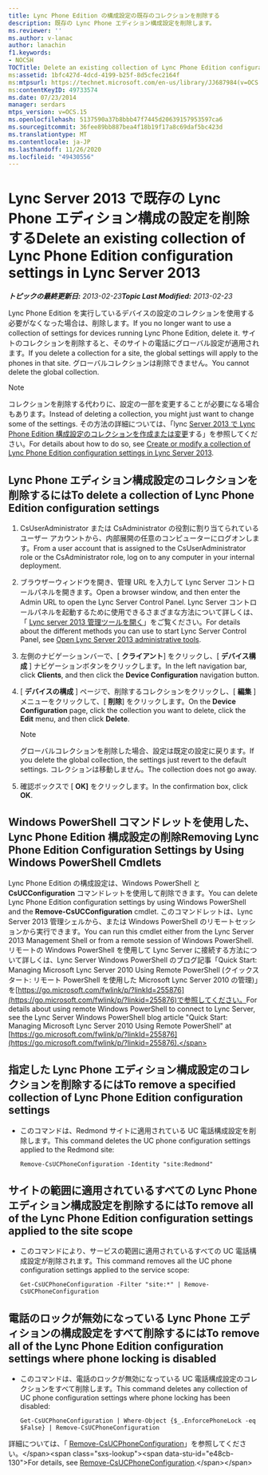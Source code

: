 ```yaml
---
title: Lync Phone Edition の構成設定の既存のコレクションを削除する
description: 既存の Lync Phone エディション構成設定を削除します。
ms.reviewer: ''
ms.author: v-lanac
author: lanachin
f1.keywords:
- NOCSH
TOCTitle: Delete an existing collection of Lync Phone Edition configuration settings
ms:assetid: 1bfc427d-4dcd-4199-b25f-8d5cfec2164f
ms:mtpsurl: https://technet.microsoft.com/en-us/library/JJ687984(v=OCS.15)
ms:contentKeyID: 49733574
ms.date: 07/23/2014
manager: serdars
mtps_version: v=OCS.15
ms.openlocfilehash: 5137590a37b8bbb47f7445d20639157953597ca6
ms.sourcegitcommit: 36fee89bb887bea4f18b19f17a8c69daf5bc423d
ms.translationtype: MT
ms.contentlocale: ja-JP
ms.lasthandoff: 11/26/2020
ms.locfileid: "49430556"
---
```

# <a name="delete-an-existing-collection-of-lync-phone-edition-configuration-settings-in-lync-server-2013"></a><span data-ttu-id="e48cb-103">Lync Server 2013 で既存の Lync Phone エディション構成の設定を削除する</span><span class="sxs-lookup"><span data-stu-id="e48cb-103">Delete an existing collection of Lync Phone Edition configuration settings in Lync Server 2013</span></span>

<div data-xmlns="http://www.w3.org/1999/xhtml">

<div class="topic" data-xmlns="http://www.w3.org/1999/xhtml" data-msxsl="urn:schemas-microsoft-com:xslt" data-cs="https://msdn.microsoft.com/">

<div data-asp="https://msdn2.microsoft.com/asp">



</div>

<div id="mainSection">

<div id="mainBody"><span data-ttu-id="e48cb-104">

<span> </span></span><span class="sxs-lookup"><span data-stu-id="e48cb-104">

<span> </span></span></span>

<span data-ttu-id="e48cb-105">_**トピックの最終更新日:** 2013-02-23_</span><span class="sxs-lookup"><span data-stu-id="e48cb-105">_**Topic Last Modified:** 2013-02-23_</span></span>

<span data-ttu-id="e48cb-106">Lync Phone Edition を実行しているデバイスの設定のコレクションを使用する必要がなくなった場合は、削除します。</span><span class="sxs-lookup"><span data-stu-id="e48cb-106">If you no longer want to use a collection of settings for devices running Lync Phone Edition, delete it.</span></span> <span data-ttu-id="e48cb-107">サイトのコレクションを削除すると、そのサイトの電話にグローバル設定が適用されます。</span><span class="sxs-lookup"><span data-stu-id="e48cb-107">If you delete a collection for a site, the global settings will apply to the phones in that site.</span></span> <span data-ttu-id="e48cb-108">グローバルコレクションは削除できません。</span><span class="sxs-lookup"><span data-stu-id="e48cb-108">You cannot delete the global collection.</span></span>

<div>


> [!NOTE]
> <span data-ttu-id="e48cb-109">コレクションを削除する代わりに、設定の一部を変更することが必要になる場合もあります。</span><span class="sxs-lookup"><span data-stu-id="e48cb-109">Instead of deleting a collection, you might just want to change some of the settings.</span></span> <span data-ttu-id="e48cb-110">その方法の詳細については、「lync <A href="lync-server-2013-create-or-modify-a-collection-of-lync-phone-edition-configuration-settings.md">Server 2013 で Lync Phone Edition 構成設定のコレクションを作成または変更</A>する」を参照してください。</span><span class="sxs-lookup"><span data-stu-id="e48cb-110">For details about how to do so, see <A href="lync-server-2013-create-or-modify-a-collection-of-lync-phone-edition-configuration-settings.md">Create or modify a collection of Lync Phone Edition configuration settings in Lync Server 2013</A>.</span></span>



</div>

<div>

## <a name="to-delete-a-collection-of-lync-phone-edition-configuration-settings"></a><span data-ttu-id="e48cb-111">Lync Phone エディション構成設定のコレクションを削除するには</span><span class="sxs-lookup"><span data-stu-id="e48cb-111">To delete a collection of Lync Phone Edition configuration settings</span></span>

1.  <span data-ttu-id="e48cb-112">CsUserAdministrator または CsAdministrator の役割に割り当てられているユーザー アカウントから、内部展開の任意のコンピューターにログオンします。</span><span class="sxs-lookup"><span data-stu-id="e48cb-112">From a user account that is assigned to the CsUserAdministrator role or the CsAdministrator role, log on to any computer in your internal deployment.</span></span>

2.  <span data-ttu-id="e48cb-113">ブラウザーウィンドウを開き、管理 URL を入力して Lync Server コントロールパネルを開きます。</span><span class="sxs-lookup"><span data-stu-id="e48cb-113">Open a browser window, and then enter the Admin URL to open the Lync Server Control Panel.</span></span> <span data-ttu-id="e48cb-114">Lync Server コントロールパネルを起動するために使用できるさまざまな方法について詳しくは、「 [Lync server 2013 管理ツールを開く](lync-server-2013-open-lync-server-administrative-tools.md)」をご覧ください。</span><span class="sxs-lookup"><span data-stu-id="e48cb-114">For details about the different methods you can use to start Lync Server Control Panel, see [Open Lync Server 2013 administrative tools](lync-server-2013-open-lync-server-administrative-tools.md).</span></span>

3.  <span data-ttu-id="e48cb-115">左側のナビゲーションバーで、[ **クライアント**] をクリックし、[ **デバイス構成** ] ナビゲーションボタンをクリックします。</span><span class="sxs-lookup"><span data-stu-id="e48cb-115">In the left navigation bar, click **Clients**, and then click the **Device Configuration** navigation button.</span></span>

4.  <span data-ttu-id="e48cb-116">[ **デバイスの構成** ] ページで、削除するコレクションをクリックし、[ **編集** ] メニューをクリックして、[ **削除**] をクリックします。</span><span class="sxs-lookup"><span data-stu-id="e48cb-116">On the **Device Configuration** page, click the collection you want to delete, click the **Edit** menu, and then click **Delete**.</span></span>
    
    <div>
    

    > [!NOTE]
    > <span data-ttu-id="e48cb-117">グローバルコレクションを削除した場合、設定は既定の設定に戻ります。</span><span class="sxs-lookup"><span data-stu-id="e48cb-117">If you delete the global collection, the settings just revert to the default settings.</span></span> <span data-ttu-id="e48cb-118">コレクションは移動しません。</span><span class="sxs-lookup"><span data-stu-id="e48cb-118">The collection does not go away.</span></span>

    
    </div>

5.  <span data-ttu-id="e48cb-119">確認ボックスで [ **OK]** をクリックします。</span><span class="sxs-lookup"><span data-stu-id="e48cb-119">In the confirmation box, click **OK**.</span></span>

</div>

<div>

## <a name="removing-lync-phone-edition-configuration-settings-by-using-windows-powershell-cmdlets"></a><span data-ttu-id="e48cb-120">Windows PowerShell コマンドレットを使用した、Lync Phone Edition 構成設定の削除</span><span class="sxs-lookup"><span data-stu-id="e48cb-120">Removing Lync Phone Edition Configuration Settings by Using Windows PowerShell Cmdlets</span></span>

<span data-ttu-id="e48cb-121">Lync Phone Edition の構成設定は、Windows PowerShell と **CsUCConfiguration** コマンドレットを使用して削除できます。</span><span class="sxs-lookup"><span data-stu-id="e48cb-121">You can delete Lync Phone Edition configuration settings by using Windows PowerShell and the **Remove-CsUCConfiguration** cmdlet.</span></span> <span data-ttu-id="e48cb-122">このコマンドレットは、Lync Server 2013 管理シェルから、または Windows PowerShell のリモートセッションから実行できます。</span><span class="sxs-lookup"><span data-stu-id="e48cb-122">You can run this cmdlet either from the Lync Server 2013 Management Shell or from a remote session of Windows PowerShell.</span></span> <span data-ttu-id="e48cb-123">リモートの Windows PowerShell を使用して Lync Server に接続する方法について詳しくは、Lync Server Windows PowerShell のブログ記事「Quick Start: Managing Microsoft Lync Server 2010 Using Remote PowerShell (クイックスタート: リモート PowerShell を使用した Microsoft Lync Server 2010 の管理)」を[https://go.microsoft.com/fwlink/p/?linkId=255876](https://go.microsoft.com/fwlink/p/?linkid=255876)で参照してください。</span><span class="sxs-lookup"><span data-stu-id="e48cb-123">For details about using remote Windows PowerShell to connect to Lync Server, see the Lync Server Windows PowerShell blog article "Quick Start: Managing Microsoft Lync Server 2010 Using Remote PowerShell" at [https://go.microsoft.com/fwlink/p/?linkId=255876](https://go.microsoft.com/fwlink/p/?linkid=255876).</span></span>

<div>

## <a name="to-remove-a-specified-collection-of-lync-phone-edition-configuration-settings"></a><span data-ttu-id="e48cb-124">指定した Lync Phone エディション構成設定のコレクションを削除するには</span><span class="sxs-lookup"><span data-stu-id="e48cb-124">To remove a specified collection of Lync Phone Edition configuration settings</span></span>

  - <span data-ttu-id="e48cb-125">このコマンドは、Redmond サイトに適用されている UC 電話構成設定を削除します。</span><span class="sxs-lookup"><span data-stu-id="e48cb-125">This command deletes the UC phone configuration settings applied to the Redmond site:</span></span>
    
        Remove-CsUCPhoneConfiguration -Identity "site:Redmond"

</div>

<div>

## <a name="to-remove-all-of-the-lync-phone-edition-configuration-settings-applied-to-the-site-scope"></a><span data-ttu-id="e48cb-126">サイトの範囲に適用されているすべての Lync Phone エディション構成設定を削除するには</span><span class="sxs-lookup"><span data-stu-id="e48cb-126">To remove all of the Lync Phone Edition configuration settings applied to the site scope</span></span>

  - <span data-ttu-id="e48cb-127">このコマンドにより、サービスの範囲に適用されているすべての UC 電話構成設定が削除されます。</span><span class="sxs-lookup"><span data-stu-id="e48cb-127">This command removes all the UC phone configuration settings applied to the service scope:</span></span>
    
        Get-CsUCPhoneConfiguration -Filter "site:*" | Remove-CsUCPhoneConfiguration

</div>

<div>

## <a name="to-remove-all-of-the-lync-phone-edition-configuration-settings-where-phone-locking-is-disabled"></a><span data-ttu-id="e48cb-128">電話のロックが無効になっている Lync Phone エディションの構成設定をすべて削除するには</span><span class="sxs-lookup"><span data-stu-id="e48cb-128">To remove all of the Lync Phone Edition configuration settings where phone locking is disabled</span></span>

  - <span data-ttu-id="e48cb-129">このコマンドは、電話のロックが無効になっている UC 電話構成設定のコレクションをすべて削除します。</span><span class="sxs-lookup"><span data-stu-id="e48cb-129">This command deletes any collection of UC phone configuration settings where phone locking has been disabled:</span></span>
    
        Get-CsUCPhoneConfiguration | Where-Object {$_.EnforcePhoneLock -eq $False} | Remove-CsUCPhoneConfiguration

</div>

<span data-ttu-id="e48cb-130">詳細については、「 [Remove-CsUCPhoneConfiguration](https://technet.microsoft.com/library/Gg398249(v=OCS.15))」を参照してください。</span><span class="sxs-lookup"><span data-stu-id="e48cb-130">For details, see [Remove-CsUCPhoneConfiguration](https://technet.microsoft.com/library/Gg398249(v=OCS.15)).</span></span>

<span data-ttu-id="e48cb-131"></div>

</div>

<span> </span>

</div>

</div>

</span><span class="sxs-lookup"><span data-stu-id="e48cb-131"></div>

</div>

<span> </span>

</div>

</div>

</span></span></div>

